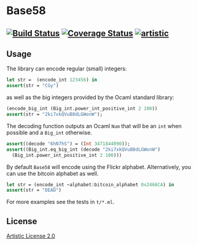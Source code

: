 
Base58
==========================================
[![Build Status](https://travis-ci.org/sylvarant/base58.svg)](https://travis-ci.org/sylvarant/captureio) [![Coverage Status](https://coveralls.io/repos/sylvarant/base58/badge.svg?branch=master&service=github)](https://coveralls.io/github/sylvarant/base58?branch=master) [![artistic](https://img.shields.io/badge/license-Artistic%202.0-blue.svg?style=flat)](https://opensource.org/licenses/Artistic-2.0)
---------------------------------------------------------------------------

Usage
-----

The library can encode regular (small) integers:
```ocaml
let str =  (encode_int 123456) in
assert(str = "CGy")
```
as well as the big integers provided by the Ocaml standard library:
```ocaml
(encode_big_int (Big_int.power_int_positive_int 2 100))
assert(str = "2ki7xkQVuB8dLGWonW");
```

The decoding function outputs an Ocaml `Num` that will be an `int` when possible and a 
`Big_int` otherwise.
```ocaml
assert((decode "6hN7hS") = (Int 3471844090));
assert((Big_int.eq_big_int (decode "2ki7xkQVuB8dLGWonW")  
  (Big_int.power_int_positive_int 2 100)))
```

By default `Base58` will encode using the Flickr alphabet.
Alternatively, you can use the bitcoin alphabet as well.
```ocaml
let str = (encode_int ~alphabet:bitcoin_alphabet 0x2466CA) in 
assert(str = "DEAD")
```

For more examples see the tests in `t/*.ml`.

## License

[Artistic License 2.0](http://www.perlfoundation.org/artistic_license_2_0)

